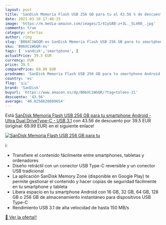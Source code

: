 ```yaml
---
layout: post
title: 'SanDisk Memoria Flash USB 256 GB para tu al 43.56 % de descuento'
date: 2021-03-10 17:46:15
image: 'https://m.media-amazon.com/images/I/41yUAB-z+3L._SL400_.jpg'
comments: true
category: ofertas
author: ring
slug: 'B06XC1WGQR-es SanDisk Memoria Flash USB 256 GB para tu smartphone...'
sku: 'B06XC1WGQR-es'
tags: [ 'sandisk','smartphone', ]
actualPrice: 39.5 EUR
currency: EUR
price: 39.5
comparePrice: 69.99 EUR
prodname: 'SanDisk Memoria Flash USB 256 GB para tu smartphone Android - Ultra Dual DriveType-C - USB 3.1'
country: 'es'
flag: '🇪🇸'
brand: 'SanDisk'
buyurl: 'https://www.amazon.es/dp/B06XC1WGQR/?tag=tolees-21'
descuento: '43.56'
average: '40.0258620689654'
---
```


Está [SanDisk Memoria Flash USB 256 GB para tu smartphone Android - Ultra Dual DriveType-C - USB 3.1](https://www.amazon.es/dp/B06XC1WGQR/?tag=tolees-21) con 43.56 de descuento por 39.5 EUR (original: 69.99 EUR) en el siguiente enlace!

[![SanDisk Memoria Flash USB 256 GB para tu](https://m.media-amazon.com/images/I/41yUAB-z+3L._SL400_.jpg)](https://www.amazon.es/dp/B06XC1WGQR/?tag=tolees-21)

ℹ️:

- Transfiere el contenido fácilmente entre smartphones, tabletas y ordenadores
- Diseño retráctil con un conector USB Type-C reversible y un conector USB tradicional
- La aplicación SanDisk Memory Zone (disponible en Google Play) te permite gestionar el contenido y hacer copias de seguridad fácilmente en tu smartphone y tableta
- Libera espacio en tu smartphone Android con 16 GB, 32 GB, 64 GB, 128 GB o 256 GB de almacenamiento instantáneo para dispositivos USB Type-C
- Rendimiento USB 3.1 de alta velocidad de hasta 150 MB/s

[🛒 Ver la oferta!!](https://www.amazon.es/dp/B06XC1WGQR/?tag=tolees-21)
